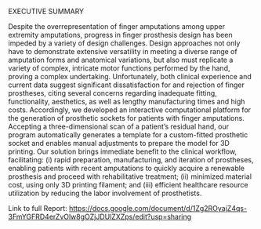 EXECUTIVE SUMMARY

Despite the overrepresentation of finger amputations among upper extremity amputations, progress in finger prosthesis design has been impeded by a variety of design challenges. Design approaches not only have to demonstrate extensive versatility in meeting a diverse range of amputation forms and anatomical variations, but also must replicate a variety of complex, intricate motor functions performed by the hand, proving a complex undertaking. Unfortunately, both clinical experience and current data suggest significant dissatisfaction for and rejection of finger prostheses, citing several concerns regarding inadequate fitting, functionality, aesthetics, as well as lengthy manufacturing times and high costs.
Accordingly, we developed an interactive computational platform for the generation of prosthetic sockets for patients with finger amputations. Accepting a three-dimensional scan of a patient’s residual hand, our program automatically generates a template for a custom-fitted prosthetic socket and enables manual adjustments to prepare the model for 3D printing. Our solution brings immediate benefit to the clinical workflow, facilitating: (i) rapid preparation, manufacturing, and iteration of prostheses, enabling patients with recent amputations to quickly acquire a renewable prosthesis and proceed with rehabilitative treatment; (ii) minimized material cost, using only 3D printing filament; and (iii) efficient healthcare resource utilization by reducing the labor involvement of prosthetists.


Link to full Report: https://docs.google.com/document/d/1Zg2ROyajZ4qs-3FmYGFRD4erZvOlw8gOZjJDUlZXZps/edit?usp=sharing
